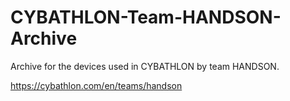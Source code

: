 # CYBATHLON-Team-HANDSON-Archive
Archive for the devices used in CYBATHLON by team HANDSON.

https://cybathlon.com/en/teams/handson
